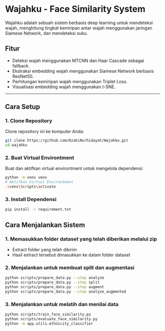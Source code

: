 # Wajahku - Face Similarity System

Wajahku adalah sebuah sistem berbasis deep learning untuk mendeteksi wajah, menghitung tingkat kemiripan antar wajah menggunakan jaringan Siamese Network, dan mendeteksi suku.

## Fitur
- Deteksi wajah menggunakan MTCNN dan Haar Cascade sebagai fallback.
- Ekstraksi embedding wajah menggunakan Siamese Network berbasis ResNet50.
- Perhitungan kemiripan wajah menggunakan Triplet Loss.
- Visualisasi embedding wajah menggunakan t-SNE.

---

## Cara Setup

### 1. Clone Repository
Clone repository ini ke komputer Anda:
```bash
git clone https://github.com/DzakiNurhidayat/Wajahku.git
cd wajahku
```

### 2. Buat Virtual Environtment
Buat dan aktifkan virtual environtment untuk mengelola dependensi:
```bash
python -m venv venv
# Aktifkan Virtual Environtment
.\venv\Scripts\activate
```

### 3. Install Dependensi
```bash
pip install -r requirement.txt
```

## Cara Menjalankan Sistem

### 1. Memasukkan folder dataset yang telah diberikan melalui zip
- Extract folder yang telah dikirim
- Hasil extract tersebut dimasukkan ke dalam folder dataset

### 2. Menjalankan untuk membuat split dan augmentasi
```bash
python scripts/prepare_data.py --step analyze
python scripts/prepare_data.py --step split
python scripts/prepare_data.py --step augment
python scripts/prepare_data.py --step analyze_augmented
```

### 3. Menjalankan untuk melatih dan menilai data
```bash
python scripts/train_face_similarity.py
python scripts/evaluate_face_similarity.py
python -m app.utils.ethnicity_classifier
```
